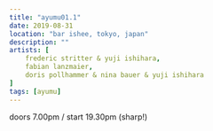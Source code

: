 ```yaml
---
title: "ayumu01.1"
date: 2019-08-31
location: "bar ishee, tokyo, japan"
description: ""
artists: [
    frederic stritter & yuji ishihara,
    fabian lanzmaier,
    doris pollhammer & nina bauer & yuji ishihara
]
tags: [ayumu]
---
```

doors 7.00pm / start 19.30pm (sharp!)
